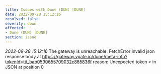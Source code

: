 ```yaml
---
title: Issues with Dune (DUN) [DUNE]
date: 2022-09-28 15:12:16
resolved: false
severity: down
affected:
- Dune (DUN) [DUNE]
section: issue
---
```


*2022-09-28 15:12:16* The gateway is unreachable: FetchError invalid json response body at https://gateway.vgate.io/dune/meta-info?tokenId=tti_bab0590655709032c865836f reason: Unexpected token < in JSON at position 0